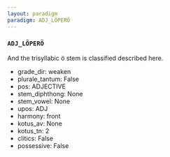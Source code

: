 ```yaml
---
layout: paradigm
paradigm: ADJ_LÖPERÖ
---
```

### ` ADJ_LÖPERÖ `

And the trisyllabic ö stem is classified described here.
* grade_dir: weaken
* plurale_tantum: False
* pos: ADJECTIVE
* stem_diphthong: None
* stem_vowel: None
* upos: ADJ
* harmony: front
* kotus_av: None
* kotus_tn: 2
* clitics: False
* possessive: False
